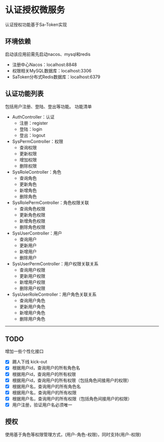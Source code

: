 # 认证授权微服务
认证授权功能基于Sa-Token实现

## 环境依赖
启动该应用前需先启动nacos、mysql和redis
- 注册中心Nacos：localhost:8848
- 权限相关MySQL数据库：localhost:3306
- SaToken分布式Redis数据库：localhost:6379

## 认证功能列表
包括用户注册、登陆、登出等功能。
功能清单
- AuthController：认证
  - 注册：register
  - 登陆：login
  - 登出：logout
- SysPermController：权限
  - 查询权限
  - 更新权限
  - 增加权限
  - 删除权限
- SysRoleController：角色
  - 查询角色
  - 更新角色
  - 新增角色
  - 删除角色
- SysRolePermController：角色权限关联
  - 查询角色权限
  - 更新角色权限
  - 新增角色权限
  - 删除角色权限
- SysUserController：用户
  - 查询用户
  - 更新用户
  - 新增用户
  - 删除用户
- SysUserPermController：用户权限关联关系
  - 查询用户权限
  - 更新用户权限
  - 新增用户权限
  - 删除用户权限
- SysUserRoleController：用户角色关联关系
  - 查询用户角色
  - 更新用户角色
  - 新增用户角色
  - 删除用户角色

---
## TODO 
增加一些个性化接口
- [x] 踢人下线 kick-out
- [x] 根据用户id，查询用户的所有角色名
- [x] 根据用户id，查询用户的所有权限
- [x] 根据用户id，查询用户的所有权限（包括角色间接用户的权限）
- [x] 根据用户名，查询用户的所有角色名
- [x] 根据用户名，查询用户的所有权限
- [x] 根据用户名，查询用户的所有权限（包括角色间接用户的权限）
- [x] 用户注册，验证用户名必须唯一

## 授权
使用基于角色等权限管理方式，(用户-角色-权限)，同时支持(用户-权限)

